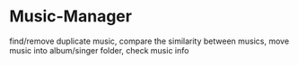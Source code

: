 # Music-Manager
find/remove duplicate music, compare the similarity between musics, move music into album/singer folder, check music info
